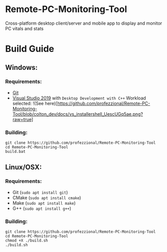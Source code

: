 # Remote-PC-Monitoring-Tool
Cross-platform desktop client/server and mobile app to display and monitor PC vitals and stats


# Build Guide

## Windows:

### Requirements:
* [Git](https://git-scm.com/download/win)
* [Visual Studio 2019](https://visualstudio.microsoft.com/vs/community/) with `Desktop Development with C++` Workload selected: !(See here)[https://github.com/profezzional/Remote-PC-Monitoring-Tool/blob/colton_dev/docs/vs_installershell_UescUGq5ae.png?raw=true]

### Building:
```
git clone https://github.com/profezzional/Remote-PC-Monitoring-Tool
cd Remote-PC-Monitoring-Tool
build.bat
```


## Linux/OSX:

### Requirements:
* Git (`sudo apt install git`)
* CMake (`sudo apt install cmake`)
* Make (`sudo apt install make`)
* G++ (`sudo apt install g++`)

### Building:
```
git clone https://github.com/profezzional/Remote-PC-Monitoring-Tool
cd Remote-PC-Monitoring-Tool
chmod +X ./build.sh
./build.sh
```